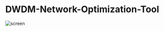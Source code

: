 # DWDM-Network-Optimization-Tool
![screen](https://github.com/user-attachments/assets/6873092f-0d5c-4637-9058-99048e113fd7)
